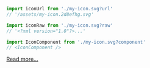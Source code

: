 ```javascript
import iconUrl from './my-icon.svg?url'
// '/assets/my-icon.2d8efhg.svg'
```

```javascript
import iconRaw from './my-icon.svg?raw'
// '<?xml version="1.0"?>...'
```

```javascript
import IconComponent from './my-icon.svg?component'
// <IconComponent />
```

[Read more...](https://www.npmjs.com/package/vite-svg-loader)
